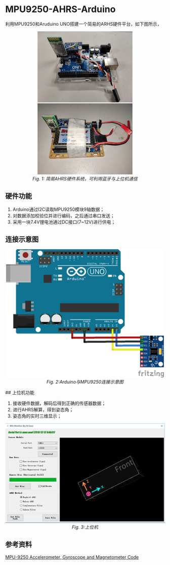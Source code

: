 

# MPU9250-AHRS-Arduino

利用MPU9250和Aruduino UNO搭建一个简易的ARHS硬件平台，如下图所示，

<p align="center">
  <img src="./images/demo2.jpg" width="300" />
  <img src="./images/demo3.jpg" width="300" />
  <br>
  <em>Fig. 1: 简易AHRS硬件系统，可利用蓝牙与上位机通信</em>
</p>

## 硬件功能

1. Arduino通过I2C读取MPU9250模块9轴数据；
2. 对数据添加校验位并进行编码，之后通过串口发送；
3. 采用一块7.4V锂电池通过DC接口(7~12V)进行供电；

## 连接示意图

<p align="center">
  <img src="./images/arduino-and-mpu9250_bb.png" width="500" />
  <br>
  <em>Fig. 2:Arduino与MPU9250连接示意图</em>
</p>
## 上位机功能

1. 接收硬件数据，解码后得到正确的传感器数据；
2. 进行AHRS解算，得到姿态角；
3. 姿态角的实时三维显示；



<p align="center">
  <img src="./images/desktop.png" width="700" />
  <br>
  <em>Fig. 3:上位机</em>
</p>


## 参考资料

[MPU-9250 Accelerometer, Gyroscope and Magnetometer Code](http://robojax.com/learn/arduino/?vid=robojax-MPU9250)